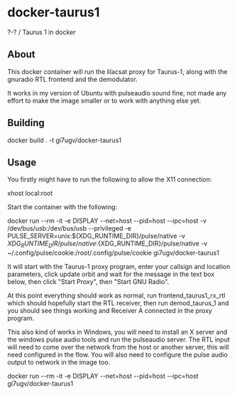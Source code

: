 # docker-taurus1
?-? / Taurus 1 in docker

## About

This docker container will run the lilacsat proxy for Taurus-1, along with the gnuradio RTL frontend and the demodulator.

It works in my version of Ubuntu with pulseaudio sound fine, not made any effort to make the image smaller or to work with anything else yet.

## Building 

docker build . -t gi7ugv/docker-taurus1

## Usage

You firstly might have to run the following to allow the X11 connection:

xhost local:root

Start the container with the following: 

docker run --rm -it -e DISPLAY --net=host --pid=host --ipc=host -v /dev/bus/usb:/dev/bus/usb --privileged -e PULSE_SERVER=unix:${XDG_RUNTIME_DIR}/pulse/native -v ${XDG_RUNTIME_DIR}/pulse/native:${XDG_RUNTIME_DIR}/pulse/native -v ~/.config/pulse/cookie:/root/.config/pulse/cookie gi7ugv/docker-taurus1

It will start with the Taurus-1 proxy program, enter your callsign and location parameters, click update orbit and wait for the message in the text box below, then click "Start Proxy", then "Start GNU Radio". 

At this point everything should work as normal, run frontend_taurus1_rx_rtl which should hopefully start the RTL receiver, then run demod_taurus_1 and you should see things working and Receiver A connected in the proxy program.

This also kind of works in Windows, you will need to install an X server and the windows pulse audio tools and run the pulseaudio server. The RTL input will need to come over the network from the host or another server, this will need configured in the flow. You will also need to configure the pulse audio output to network in the image too.

docker run --rm -it -e DISPLAY --net=host --pid=host --ipc=host gi7ugv/docker-taurus1
